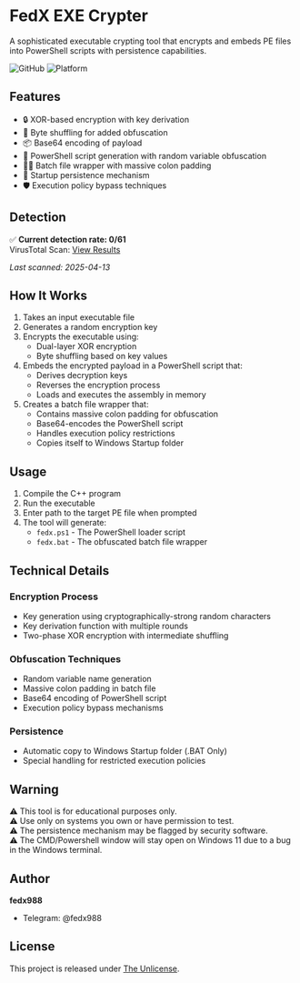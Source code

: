 # FedX EXE Crypter

A sophisticated executable crypting tool that encrypts and embeds PE files into PowerShell scripts with persistence capabilities.

![GitHub](https://img.shields.io/badge/license-Unlicense-blue.svg)
![Platform](https://img.shields.io/badge/platform-Windows-lightgrey.svg)

## Features

- 🔒 XOR-based encryption with key derivation
- 🔄 Byte shuffling for added obfuscation
- 📦 Base64 encoding of payload
- 🦠 PowerShell script generation with random variable obfuscation
- 🏃‍♂️ Batch file wrapper with massive colon padding
- 🔄 Startup persistence mechanism
- 🛡️ Execution policy bypass techniques

## Detection

✅ **Current detection rate: 0/61**  
VirusTotal Scan: [View Results](https://www.virustotal.com/gui/file/a3d1736c2cf2d80ebc92afe288ff69734c9d70bf2a2d0b5575dccb096c8ebd78/detection)

*Last scanned: 2025-04-13*

## How It Works

1. Takes an input executable file
2. Generates a random encryption key
3. Encrypts the executable using:
   - Dual-layer XOR encryption
   - Byte shuffling based on key values
4. Embeds the encrypted payload in a PowerShell script that:
   - Derives decryption keys
   - Reverses the encryption process
   - Loads and executes the assembly in memory
5. Creates a batch file wrapper that:
   - Contains massive colon padding for obfuscation
   - Base64-encodes the PowerShell script
   - Handles execution policy restrictions
   - Copies itself to Windows Startup folder

## Usage

1. Compile the C++ program
2. Run the executable
3. Enter path to the target PE file when prompted
4. The tool will generate:
   - `fedx.ps1` - The PowerShell loader script
   - `fedx.bat` - The obfuscated batch file wrapper

## Technical Details

### Encryption Process
- Key generation using cryptographically-strong random characters
- Key derivation function with multiple rounds
- Two-phase XOR encryption with intermediate shuffling

### Obfuscation Techniques
- Random variable name generation
- Massive colon padding in batch file
- Base64 encoding of PowerShell script
- Execution policy bypass mechanisms

### Persistence
- Automatic copy to Windows Startup folder (.BAT Only)
- Special handling for restricted execution policies

## Warning

⚠️ This tool is for educational purposes only.  
⚠️ Use only on systems you own or have permission to test.  
⚠️ The persistence mechanism may be flagged by security software.  
⚠️ The CMD/Powershell window will stay open on Windows 11 due to a bug in the Windows terminal.

## Author

**fedx988**  
- Telegram: @fedx988

## License

This project is released under [The Unlicense](https://unlicense.org/).
